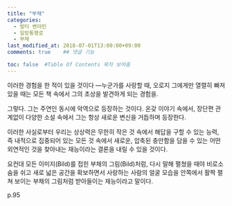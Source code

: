 ```yaml
---
title: "부채"
categories:
  - 발터 벤야민
  - 일방통행로
  - 부채
last_modified_at: 2018-07-01T13:00:00+09:00
comments: true    ## 댓글 기능

toc: false  #Table Of Contents 목차 보여줌
---
```


<!-- # 부채 -->

이러한 경험을 한 적이 있을 것이다 —누군가를 사랑할 때, 오로지 그에게만 열렬히 빠져 있을 때는 모든 책 속에서 그의 초상을 발견하게 되는 경험을.

그렇다.
그는 주연인 동시에 악역으로 등장하는 것이다.
온갖 이야기 속에서, 장단편 관계없이 다양한 소설 속에서 그는 항상 새로운 변신을 거듭하며 등장한다.

이러한 사실로부터 우리는
상상력은 무한히 작은 것 속에서 해답을 구할 수 있는 능력,
즉 내적으로 집중되어 있는 모든 것 속에서 새로운, 압축된 충만함을 담을 수 있는 어떤 외연적인 것을 찾아내는 재능이라는 결론을 내릴 수 있을 것이다.

요컨대 모든 이미지(Bild)를 접힌 부채의 그림(Bild)처럼,
다시 말해 펼쳤을 때야 비로소 숨을 쉬고 새로 넓은 공간을 확보하면서 사랑하는 사람의 얼굴 모습을 안쪽에서 활짝 펼쳐 보이는 부채의 그림처럼 받아들이는 재능이라고 말이다.


p.95

<!-- # 사랑의 메타포 -->
